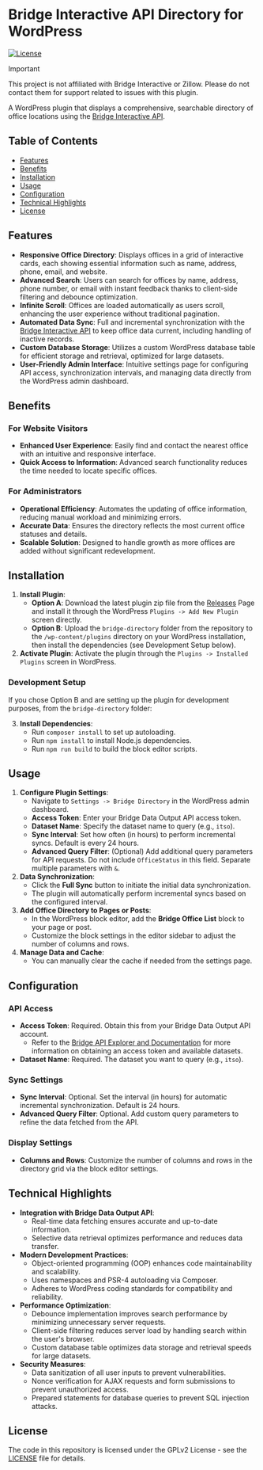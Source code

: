 # Bridge Interactive API Directory for WordPress

[![License](https://img.shields.io/badge/license-GPLv2-green.svg)](LICENSE)

> [!IMPORTANT]
> This project is not affiliated with Bridge Interactive or Zillow. Please do not contact them for support related to issues with this plugin.

A WordPress plugin that displays a comprehensive, searchable directory of office locations using the [Bridge Interactive API](https://bridgedataoutput.com/docs/explorer/mls-data#listOffices).

## Table of Contents

- [Features](#features)
- [Benefits](#benefits)
- [Installation](#installation)
- [Usage](#usage)
- [Configuration](#configuration)
- [Technical Highlights](#technical-highlights)
- [License](#license)

## Features

- **Responsive Office Directory**: Displays offices in a grid of interactive cards, each showing essential information such as name, address, phone, email, and website.
- **Advanced Search**: Users can search for offices by name, address, phone number, or email with instant feedback thanks to client-side filtering and debounce optimization.
- **Infinite Scroll**: Offices are loaded automatically as users scroll, enhancing the user experience without traditional pagination.
- **Automated Data Sync**: Full and incremental synchronization with the [Bridge Interactive API](https://bridgedataoutput.com/docs/explorer/mls-data#listOffices) to keep office data current, including handling of inactive records.
- **Custom Database Storage**: Utilizes a custom WordPress database table for efficient storage and retrieval, optimized for large datasets.
- **User-Friendly Admin Interface**: Intuitive settings page for configuring API access, synchronization intervals, and managing data directly from the WordPress admin dashboard.

## Benefits

### For Website Visitors

- **Enhanced User Experience**: Easily find and contact the nearest office with an intuitive and responsive interface.
- **Quick Access to Information**: Advanced search functionality reduces the time needed to locate specific offices.

### For Administrators

- **Operational Efficiency**: Automates the updating of office information, reducing manual workload and minimizing errors.
- **Accurate Data**: Ensures the directory reflects the most current office statuses and details.
- **Scalable Solution**: Designed to handle growth as more offices are added without significant redevelopment.

## Installation

1. **Install Plugin**:
   - **Option A**: Download the latest plugin zip file from the [Releases](https://github.com/RAHB-REALTORS-Association/Bridge-Directory-WP/releases) Page and install it through the WordPress `Plugins -> Add New Plugin` screen directly.
   - **Option B**: Upload the `bridge-directory` folder from the repository to the `/wp-content/plugins` directory on your WordPress installation, then install the dependencies (see Development Setup below).
2. **Activate Plugin**: Activate the plugin through the `Plugins -> Installed Plugins` screen in WordPress.

### Development Setup

If you chose Option B and are setting up the plugin for development purposes, from the `bridge-directory` folder:

3. **Install Dependencies**:
   - Run `composer install` to set up autoloading.
   - Run `npm install` to install Node.js dependencies.
   - Run `npm run build` to build the block editor scripts.

## Usage

1. **Configure Plugin Settings**:
   - Navigate to `Settings -> Bridge Directory` in the WordPress admin dashboard.
   - **Access Token**: Enter your Bridge Data Output API access token.
   - **Dataset Name**: Specify the dataset name to query (e.g., `itso`).
   - **Sync Interval**: Set how often (in hours) to perform incremental syncs. Default is every 24 hours.
   - **Advanced Query Filter**: (Optional) Add additional query parameters for API requests. Do not include `OfficeStatus` in this field. Separate multiple parameters with `&`.
2. **Data Synchronization**:
   - Click the **Full Sync** button to initiate the initial data synchronization.
   - The plugin will automatically perform incremental syncs based on the configured interval.
3. **Add Office Directory to Pages or Posts**:
   - In the WordPress block editor, add the **Bridge Office List** block to your page or post.
   - Customize the block settings in the editor sidebar to adjust the number of columns and rows.
4. **Manage Data and Cache**:
   - You can manually clear the cache if needed from the settings page.

## Configuration

### API Access

- **Access Token**: Required. Obtain this from your Bridge Data Output API account.
  - Refer to the [Bridge API Explorer and Documentation](https://bridgedataoutput.com/docs/explorer/mls-data#listOffices) for more information on obtaining an access token and available datasets.
- **Dataset Name**: Required. The dataset you want to query (e.g., `itso`).

### Sync Settings

- **Sync Interval**: Optional. Set the interval (in hours) for automatic incremental synchronization. Default is 24 hours.
- **Advanced Query Filter**: Optional. Add custom query parameters to refine the data fetched from the API.

### Display Settings

- **Columns and Rows**: Customize the number of columns and rows in the directory grid via the block editor settings.

## Technical Highlights

- **Integration with Bridge Data Output API**:
  - Real-time data fetching ensures accurate and up-to-date information.
  - Selective data retrieval optimizes performance and reduces data transfer.
- **Modern Development Practices**:
  - Object-oriented programming (OOP) enhances code maintainability and scalability.
  - Uses namespaces and PSR-4 autoloading via Composer.
  - Adheres to WordPress coding standards for compatibility and reliability.
- **Performance Optimization**:
  - Debounce implementation improves search performance by minimizing unnecessary server requests.
  - Client-side filtering reduces server load by handling search within the user's browser.
  - Custom database table optimizes data storage and retrieval speeds for large datasets.
- **Security Measures**:
  - Data sanitization of all user inputs to prevent vulnerabilities.
  - Nonce verification for AJAX requests and form submissions to prevent unauthorized access.
  - Prepared statements for database queries to prevent SQL injection attacks.

## License

The code in this repository is licensed under the GPLv2 License - see the [LICENSE](LICENSE) file for details.